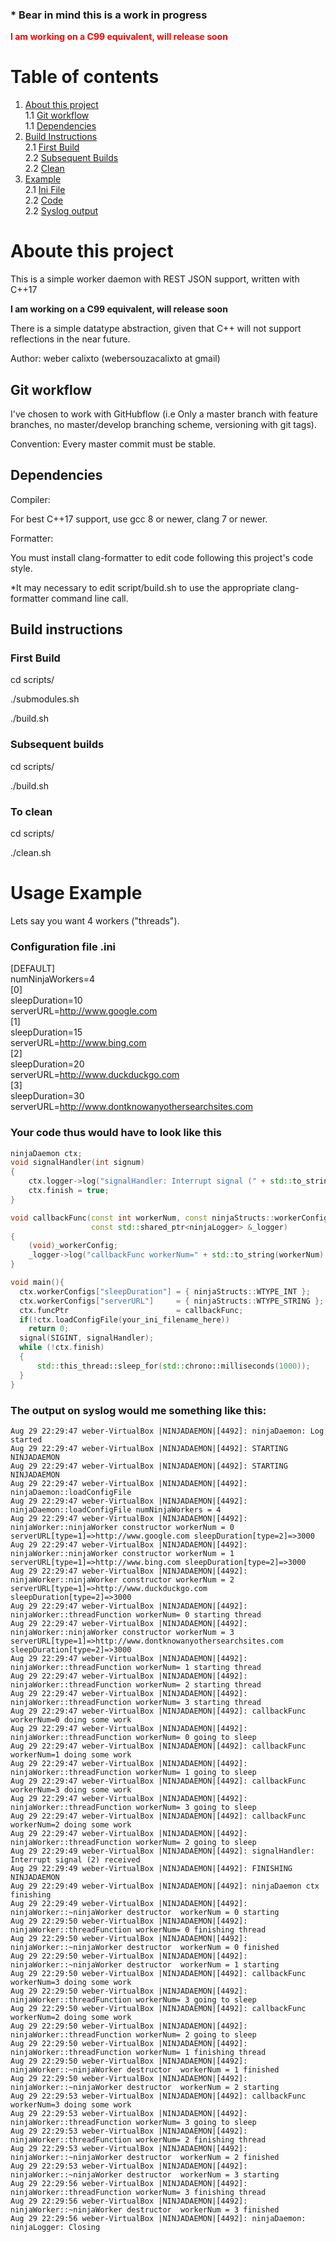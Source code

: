 ### * Bear in mind this is a work in progress  
<span style="color:red"> **I am working on a C99 equivalent, will release soon** </span>  
# Table of contents
1. [About this project](#about)  
  1.1 [Git workflow ](#git_workflow)  
  1.1 [Dependencies ](#dependencies)  
2. [Build Instructions](#build_instructions)  
  2.1 [First Build](#first_build)  
  2.2 [Subsequent Builds](#subsequent_builds)  
  2.2 [Clean](#clean)  
2. [Example](#usage_example)  
  2.1 [Ini File](#example_ini_file)  
  2.2 [Code](#example_code)  
  2.2 [Syslog output](#example_syslog)  

# Aboute this project <a name="about"></a>

This is a simple worker daemon with REST JSON support, written with C++17 <span style="color:red">  

**I am working on a C99 equivalent, will release soon** </span>  

There is a simple datatype abstraction, given that C++ will not support reflections in the near future.

Author: weber calixto (webersouzacalixto at gmail)

## Git workflow <a name="git_workflow"></a>

I've chosen to work with GitHubflow (i.e Only a master branch with feature branches, no master/develop branching scheme, versioning with git tags).

Convention: Every master commit must be stable.

## Dependencies <a name="dependencies"></a>

Compiler:

For best C++17 support, use gcc 8 or newer, clang 7 or newer.

Formatter:

You must install clang-formatter to edit code following this project's code style.

*It may necessary to edit script/build.sh to use the appropriate clang-formatter command line call.

## Build instructions <a name="build_instructions"></a>

### First Build <a name="first_build"></a>

cd scripts/

./submodules.sh

./build.sh

### Subsequent builds <a name="subsequent_builds"></a>

cd scripts/

./build.sh

### To clean <a name="clean"></a>

cd scripts/

./clean.sh
 
# Usage Example <a name="usage_example"></a>
Lets say you want 4 workers ("threads").
### Configuration file .ini <a name="example_ini_file"></a>

[DEFAULT]  
numNinjaWorkers=4  
[0]  
sleepDuration=10  
serverURL=http://www.google.com  
[1]  
sleepDuration=15  
serverURL=http://www.bing.com  
[2]  
sleepDuration=20  
serverURL=http://www.duckduckgo.com  
[3]  
sleepDuration=30  
serverURL=http://www.dontknowanyothersearchsites.com  

### Your code thus would have to look like this <a name="example_code"></a>

```C++
ninjaDaemon ctx;
void signalHandler(int signum)
{
    ctx.logger->log("signalHandler: Interrupt signal (" + std::to_string(signum) + ") received");
    ctx.finish = true;
}

void callbackFunc(const int workerNum, const ninjaStructs::workerConfigMap &_workerConfig,
                  const std::shared_ptr<ninjaLogger> &_logger)
{
    (void)_workerConfig;
    _logger->log("callbackFunc workerNum=" + std::to_string(workerNum) + " doing some work");
}

void main(){
  ctx.workerConfigs["sleepDuration"] = { ninjaStructs::WTYPE_INT };
  ctx.workerConfigs["serverURL"]     = { ninjaStructs::WTYPE_STRING };
  ctx.funcPtr                        = callbackFunc;
  if(!ctx.loadConfigFile(your_ini_filename_here))
    return 0;
  signal(SIGINT, signalHandler);
  while (!ctx.finish)
  {
      std::this_thread::sleep_for(std::chrono::milliseconds(1000));
  }
}
```
### The output on syslog would me something like this: <a name="example_syslog"></a>

```
Aug 29 22:29:47 weber-VirtualBox |NINJADAEMON|[4492]: ninjaDaemon: Log started
Aug 29 22:29:47 weber-VirtualBox |NINJADAEMON|[4492]: STARTING NINJADAEMON
Aug 29 22:29:47 weber-VirtualBox |NINJADAEMON|[4492]: STARTING NINJADAEMON
Aug 29 22:29:47 weber-VirtualBox |NINJADAEMON|[4492]: ninjaDaemon::loadConfigFile
Aug 29 22:29:47 weber-VirtualBox |NINJADAEMON|[4492]: ninjaDaemon::loadConfigFile numNinjaWorkers = 4
Aug 29 22:29:47 weber-VirtualBox |NINJADAEMON|[4492]: ninjaWorker::ninjaWorker constructor workerNum = 0  serverURL[type=1]=>http://www.google.com sleepDuration[type=2]=>3000
Aug 29 22:29:47 weber-VirtualBox |NINJADAEMON|[4492]: ninjaWorker::ninjaWorker constructor workerNum = 1  serverURL[type=1]=>http://www.bing.com sleepDuration[type=2]=>3000
Aug 29 22:29:47 weber-VirtualBox |NINJADAEMON|[4492]: ninjaWorker::ninjaWorker constructor workerNum = 2  serverURL[type=1]=>http://www.duckduckgo.com sleepDuration[type=2]=>3000
Aug 29 22:29:47 weber-VirtualBox |NINJADAEMON|[4492]: ninjaWorker::threadFunction workerNum= 0 starting thread
Aug 29 22:29:47 weber-VirtualBox |NINJADAEMON|[4492]: ninjaWorker::ninjaWorker constructor workerNum = 3  serverURL[type=1]=>http://www.dontknowanyothersearchsites.com sleepDuration[type=2]=>3000
Aug 29 22:29:47 weber-VirtualBox |NINJADAEMON|[4492]: ninjaWorker::threadFunction workerNum= 1 starting thread
Aug 29 22:29:47 weber-VirtualBox |NINJADAEMON|[4492]: ninjaWorker::threadFunction workerNum= 2 starting thread
Aug 29 22:29:47 weber-VirtualBox |NINJADAEMON|[4492]: ninjaWorker::threadFunction workerNum= 3 starting thread
Aug 29 22:29:47 weber-VirtualBox |NINJADAEMON|[4492]: callbackFunc workerNum=0 doing some work
Aug 29 22:29:47 weber-VirtualBox |NINJADAEMON|[4492]: ninjaWorker::threadFunction workerNum= 0 going to sleep
Aug 29 22:29:47 weber-VirtualBox |NINJADAEMON|[4492]: callbackFunc workerNum=1 doing some work
Aug 29 22:29:47 weber-VirtualBox |NINJADAEMON|[4492]: ninjaWorker::threadFunction workerNum= 1 going to sleep
Aug 29 22:29:47 weber-VirtualBox |NINJADAEMON|[4492]: callbackFunc workerNum=3 doing some work
Aug 29 22:29:47 weber-VirtualBox |NINJADAEMON|[4492]: ninjaWorker::threadFunction workerNum= 3 going to sleep
Aug 29 22:29:47 weber-VirtualBox |NINJADAEMON|[4492]: callbackFunc workerNum=2 doing some work
Aug 29 22:29:47 weber-VirtualBox |NINJADAEMON|[4492]: ninjaWorker::threadFunction workerNum= 2 going to sleep
Aug 29 22:29:49 weber-VirtualBox |NINJADAEMON|[4492]: signalHandler: Interrupt signal (2) received
Aug 29 22:29:49 weber-VirtualBox |NINJADAEMON|[4492]: FINISHING NINJADAEMON
Aug 29 22:29:49 weber-VirtualBox |NINJADAEMON|[4492]: ninjaDaemon ctx finishing
Aug 29 22:29:49 weber-VirtualBox |NINJADAEMON|[4492]: ninjaWorker::~ninjaWorker destructor  workerNum = 0 starting
Aug 29 22:29:50 weber-VirtualBox |NINJADAEMON|[4492]: ninjaWorker::threadFunction workerNum= 0 finishing thread
Aug 29 22:29:50 weber-VirtualBox |NINJADAEMON|[4492]: ninjaWorker::~ninjaWorker destructor  workerNum = 0 finished
Aug 29 22:29:50 weber-VirtualBox |NINJADAEMON|[4492]: ninjaWorker::~ninjaWorker destructor  workerNum = 1 starting
Aug 29 22:29:50 weber-VirtualBox |NINJADAEMON|[4492]: callbackFunc workerNum=3 doing some work
Aug 29 22:29:50 weber-VirtualBox |NINJADAEMON|[4492]: ninjaWorker::threadFunction workerNum= 3 going to sleep
Aug 29 22:29:50 weber-VirtualBox |NINJADAEMON|[4492]: callbackFunc workerNum=2 doing some work
Aug 29 22:29:50 weber-VirtualBox |NINJADAEMON|[4492]: ninjaWorker::threadFunction workerNum= 2 going to sleep
Aug 29 22:29:50 weber-VirtualBox |NINJADAEMON|[4492]: ninjaWorker::threadFunction workerNum= 1 finishing thread
Aug 29 22:29:50 weber-VirtualBox |NINJADAEMON|[4492]: ninjaWorker::~ninjaWorker destructor  workerNum = 1 finished
Aug 29 22:29:50 weber-VirtualBox |NINJADAEMON|[4492]: ninjaWorker::~ninjaWorker destructor  workerNum = 2 starting
Aug 29 22:29:53 weber-VirtualBox |NINJADAEMON|[4492]: callbackFunc workerNum=3 doing some work
Aug 29 22:29:53 weber-VirtualBox |NINJADAEMON|[4492]: ninjaWorker::threadFunction workerNum= 3 going to sleep
Aug 29 22:29:53 weber-VirtualBox |NINJADAEMON|[4492]: ninjaWorker::threadFunction workerNum= 2 finishing thread
Aug 29 22:29:53 weber-VirtualBox |NINJADAEMON|[4492]: ninjaWorker::~ninjaWorker destructor  workerNum = 2 finished
Aug 29 22:29:53 weber-VirtualBox |NINJADAEMON|[4492]: ninjaWorker::~ninjaWorker destructor  workerNum = 3 starting
Aug 29 22:29:56 weber-VirtualBox |NINJADAEMON|[4492]: ninjaWorker::threadFunction workerNum= 3 finishing thread
Aug 29 22:29:56 weber-VirtualBox |NINJADAEMON|[4492]: ninjaWorker::~ninjaWorker destructor  workerNum = 3 finished
Aug 29 22:29:56 weber-VirtualBox |NINJADAEMON|[4492]: ninjaDaemon: ninjaLogger: Closing

```
